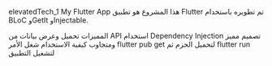 elevatedTech_1
My Flutter App
هذا المشروع هو تطبيق Flutter تم تطويره باستخدام BLoC وGetIt وInjectable.

المميزات
تحميل وعرض بيانات من API
استخدام Dependency Injection
تصميم مميز ومتجاوب
كيفية الاستخدام
شغل الأمر flutter pub get لتحميل الحزم
ثم flutter run لتشغيل التطبيق
